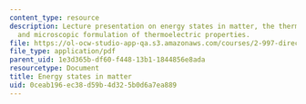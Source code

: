 ```yaml
---
content_type: resource
description: Lecture presentation on energy states in matter, the thermoelectric effect,
  and microscopic formulation of thermoelectric properties.
file: https://ol-ocw-studio-app-qa.s3.amazonaws.com/courses/2-997-direct-solar-thermal-to-electrical-energy-conversion-technologies-fall-2009/0ceab196ec38d59b4d325b0d6a7ea889_MIT2_997F09_lec03.pdf
file_type: application/pdf
parent_uid: 1e3d365b-df60-f448-13b1-1844856e8ada
resourcetype: Document
title: Energy states in matter
uid: 0ceab196-ec38-d59b-4d32-5b0d6a7ea889
---
```

